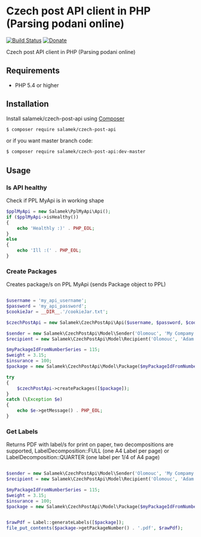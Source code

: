 # Czech post API client in PHP (Parsing podani online)

[![Build Status](https://travis-ci.org/Salamek/czech-post-api.svg?branch=master)](https://travis-ci.org/Salamek/czech-post-api)
[![Donate](https://img.shields.io/badge/Donate-PayPal-green.svg)](https://www.paypal.com/cgi-bin/webscr?cmd=_donations&business=D8LQ4XTBLV3C4&lc=CZ&item_number=Salamekczech-post-api&currency_code=EUR)

Czech post API client in PHP (Parsing podani online)


## Requirements

- PHP 5.4 or higher

## Installation

Install salamek/czech-post-api using  [Composer](http://getcomposer.org/)

```sh
$ composer require salamek/czech-post-api
```

or if you want master branch code:

```sh
$ composer require salamek/czech-post-api:dev-master
```

## Usage

### Is API healthy

Check if PPL MyApi is in working shape

```php
$pplMyApi = new Salamek\PplMyApi\Api();
if ($pplMyApi->isHealthy())
{
    echo 'Healthly :)' . PHP_EOL;
}
else
{
    echo 'Ill :(' . PHP_EOL;
}
```


### Create Packages

Creates package/s on PPL MyApi (sends Package object to PPL)

```php

$username = 'my_api_username';
$password = 'my_api_password';
$cookieJar = __DIR__.'/cookieJar.txt';

$czechPostApi = new Salamek\CzechPostApi\Api($username, $password, $cookieJar);

$sender = new Salamek\CzechPostApi\Model\Sender('Olomouc', 'My Compamy s.r.o.', 'My Address', '77900', 'info@example.com', '+420123456789', 'http://www.example.cz', Country::CZ);
$recipient = new Salamek\CzechPostApi\Model\Recipient('Olomouc', 'Adam Schubert', 'My Address', '77900', 'adam@example.com', '+420123456789', 'http://www.salamek.cz', Country::CZ, 'My Compamy a.s.');

$myPackageIdFromNumberSeries = 115;
$weight = 3.15;
$insurance = 100;
$package = new Salamek\CzechPostApi\Model\Package($myPackageIdFromNumberSeries, Product::PACKAGE_TO_HAND, $sender, $recipient, null, null, $insurance, [], 'Package desc', 1, 1, null);

try
{
    $czechPostApi->createPackages([$package]);
}
catch (\Exception $e)
{
    echo $e->getMessage() . PHP_EOL;
}

```

### Get Labels

Returns PDF with label/s for print on paper, two decompositions are supported, LabelDecomposition::FULL (one A4 Label per page) or LabelDecomposition::QUARTER (one label per 1/4 of A4 page)

```php

$sender = new Salamek\CzechPostApi\Model\Sender('Olomouc', 'My Compamy s.r.o.', 'My Address', '77900', 'info@example.com', '+420123456789', 'http://www.example.cz', Country::CZ);
$recipient = new Salamek\CzechPostApi\Model\Recipient('Olomouc', 'Adam Schubert', 'My Address', '77900', 'adam@example.com', '+420123456789', 'http://www.salamek.cz', Country::CZ, 'My Compamy a.s.');

$myPackageIdFromNumberSeries = 115;
$weight = 3.15;
$insurance = 100;
$package = new Salamek\CzechPostApi\Model\Package($myPackageIdFromNumberSeries, Product::PACKAGE_TO_HAND, $sender, $recipient, null, null, $insurance, [], 'Package desc', 1, 1, null);


$rawPdf = Label::generateLabels([$package]);
file_put_contents($package->getPackageNumber() . '.pdf', $rawPdf);
```
